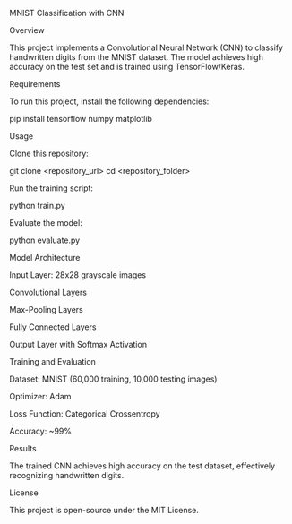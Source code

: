 MNIST Classification with CNN

Overview

This project implements a Convolutional Neural Network (CNN) to classify handwritten digits from the MNIST dataset. The model achieves high accuracy on the test set and is trained using TensorFlow/Keras.

Requirements

To run this project, install the following dependencies:

pip install tensorflow numpy matplotlib

Usage

Clone this repository:

git clone <repository_url>
cd <repository_folder>

Run the training script:

python train.py

Evaluate the model:

python evaluate.py

Model Architecture

Input Layer: 28x28 grayscale images

Convolutional Layers

Max-Pooling Layers

Fully Connected Layers

Output Layer with Softmax Activation

Training and Evaluation

Dataset: MNIST (60,000 training, 10,000 testing images)

Optimizer: Adam

Loss Function: Categorical Crossentropy

Accuracy: ~99%

Results

The trained CNN achieves high accuracy on the test dataset, effectively recognizing handwritten digits.

License

This project is open-source under the MIT License.


